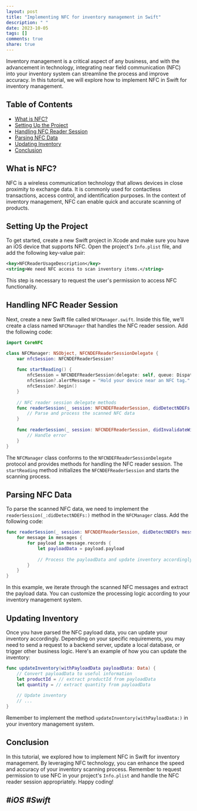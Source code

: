 ```yaml
---
layout: post
title: "Implementing NFC for inventory management in Swift"
description: " "
date: 2023-10-05
tags: []
comments: true
share: true
---
```


Inventory management is a critical aspect of any business, and with the advancement in technology, integrating near field communication (NFC) into your inventory system can streamline the process and improve accuracy. In this tutorial, we will explore how to implement NFC in Swift for inventory management.

## Table of Contents
- [What is NFC?](#what-is-nfc)
- [Setting Up the Project](#setting-up-the-project)
- [Handling NFC Reader Session](#handling-nfc-reader-session)
- [Parsing NFC Data](#parsing-nfc-data)
- [Updating Inventory](#updating-inventory)
- [Conclusion](#conclusion)

## What is NFC?

NFC is a wireless communication technology that allows devices in close proximity to exchange data. It is commonly used for contactless transactions, access control, and identification purposes. In the context of inventory management, NFC can enable quick and accurate scanning of products.

## Setting Up the Project

To get started, create a new Swift project in Xcode and make sure you have an iOS device that supports NFC. Open the project's `Info.plist` file, and add the following key-value pair:

```xml
<key>NFCReaderUsageDescription</key>
<string>We need NFC access to scan inventory items.</string>
```

This step is necessary to request the user's permission to access NFC functionality. 

## Handling NFC Reader Session

Next, create a new Swift file called `NFCManager.swift`. Inside this file, we'll create a class named `NFCManager` that handles the NFC reader session. Add the following code:

```swift
import CoreNFC

class NFCManager: NSObject, NFCNDEFReaderSessionDelegate {
    var nfcSession: NFCNDEFReaderSession?
    
    func startReading() {
        nfcSession = NFCNDEFReaderSession(delegate: self, queue: DispatchQueue.main, invalidateAfterFirstRead: false)
        nfcSession?.alertMessage = "Hold your device near an NFC tag."
        nfcSession?.begin()
    }
    
    // NFC reader session delegate methods
    func readerSession(_ session: NFCNDEFReaderSession, didDetectNDEFs messages: [NFCNDEFMessage]) {
        // Parse and process the scanned NFC data
    }
    
    func readerSession(_ session: NFCNDEFReaderSession, didInvalidateWithError error: Error) {
        // Handle error
    }
}
```

The `NFCManager` class conforms to the `NFCNDEFReaderSessionDelegate` protocol and provides methods for handling the NFC reader session. The `startReading` method initializes the `NFCNDEFReaderSession` and starts the scanning process.

## Parsing NFC Data

To parse the scanned NFC data, we need to implement the `readerSession(_:didDetectNDEFs:)` method in the `NFCManager` class. Add the following code:

```swift
func readerSession(_ session: NFCNDEFReaderSession, didDetectNDEFs messages: [NFCNDEFMessage]) {
    for message in messages {
        for payload in message.records {
            let payloadData = payload.payload
            
            // Process the payloadData and update inventory accordingly
        }
    }
}
```

In this example, we iterate through the scanned NFC messages and extract the payload data. You can customize the processing logic according to your inventory management system.

## Updating Inventory

Once you have parsed the NFC payload data, you can update your inventory accordingly. Depending on your specific requirements, you may need to send a request to a backend server, update a local database, or trigger other business logic. Here's an example of how you can update the inventory:

```swift
func updateInventory(withPayloadData payloadData: Data) {
    // Convert payloadData to useful information
    let productId = // extract productId from payloadData
    let quantity = // extract quantity from payloadData
    
    // Update inventory
    // ...
}
```

Remember to implement the method `updateInventory(withPayloadData:)` in your inventory management system.

## Conclusion

In this tutorial, we explored how to implement NFC in Swift for inventory management. By leveraging NFC technology, you can enhance the speed and accuracy of your inventory scanning process. Remember to request permission to use NFC in your project's `Info.plist` and handle the NFC reader session appropriately. Happy coding!

## *#iOS #Swift*